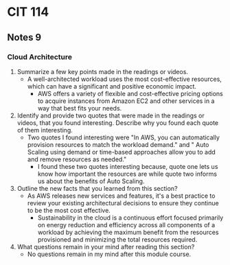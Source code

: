 # CIT 114
## Notes 9
### Cloud Architecture
1. Summarize a few key points made in the readings or videos.
   - A well-architected workload uses the most cost-effective resources, which can have a significant and positive economic impact.
     - AWS offers a variety of flexible and cost-effective pricing options to acquire instances from Amazon EC2 and other services in a way that best fits your needs.
2. Identify and provide two quotes that were made in the readings or videos, that you found interesting. Describe why you found each quote of them interesting.
   - Two quotes I found interesting were "In AWS, you can automatically provision resources to match the workload demand." and " Auto Scaling using demand or time-based
     approaches allow you to add and remove resources as needed."
     - I found these two quotes interesting because, quote one lets us know how important the resources are while quote two informs us about the benefits of Auto Scaling.
3. Outline the new facts that you learned from this section?
   - As AWS releases new services and features, it's a best practice to review your existing architectural decisions to ensure they continue to be the most cost effective.
     - Sustainability in the cloud is a continuous effort focused primarily on energy reduction and efficiency across all components of a workload by achieving the maximum benefit
       from the resources provisioned and minimizing the total resources required.
4. What questions remain in your mind after reading this section?
   - No questions remain in my mind after this module course.
